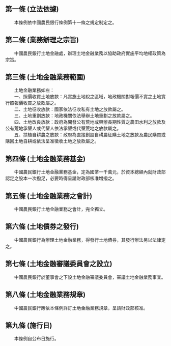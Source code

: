 第一條 (立法依據)
-----------------
　　本條例依中國農民銀行條例第十一條之規定制定之。  


第二條 (業務辦理之宗旨)
-----------------------
　　中國農民銀行土地金融處，辦理土地金融業務以協助政府實施平均地權政策為宗旨。  


第三條 (土地金融業務範圍)
-------------------------
　　土地金融業務如左：  
　　一、照價收買土地放款：凡實施土地稅之區域，地政機關對報價不實之土地實行照報價收買之放款屬之。  
　　二、土地征收放款：國家依法征收私有土地之放款屬之。  
　　三、土地重劃放款：地政機關依法舉辦土地重劃之放款屬之。  
　　四、土地改良放款：政府為開發公有荒地或興辦長期性質之農田水利之放款及公有荒地承墾人或代墾人依法承墾或代墾荒地之放款屬之。  
　　五、扶植自耕農之放款：政府為直接創設自耕農征購土地之放款及農民購買或購回土地自耕或依法呈准徵收土地之放款屬之。  


第四條 (土地金融業務基金)
-------------------------
　　中國農民銀行土地金融業務基金，定為國幣一千萬元，於資本總額內就財政部認定之股本一次撥足，必要時得呈請財政部核准增撥之。  


第五條 (土地金融業務之會計)
---------------------------
　　中國農民銀行土地金融業務之會計，完全獨立。  


第六條 (土地債券之發行)
-----------------------
　　中國農民銀行為辦理土地金融業務，得發行土地債券，其發行辦法另以法律定之。  


第七條 (土地金融審議委員會之設立)
---------------------------------
　　中國農民銀行於董事會之下設土地金融審議委員會，審議土地金融業務事宜。  


第八條 (土地金融業務規章)
-------------------------
　　中國農民銀行應依本條例詳訂土地金融業務規章，呈請財政部核准。  


第九條 (施行日)
---------------
　　本條例自公布日施行。